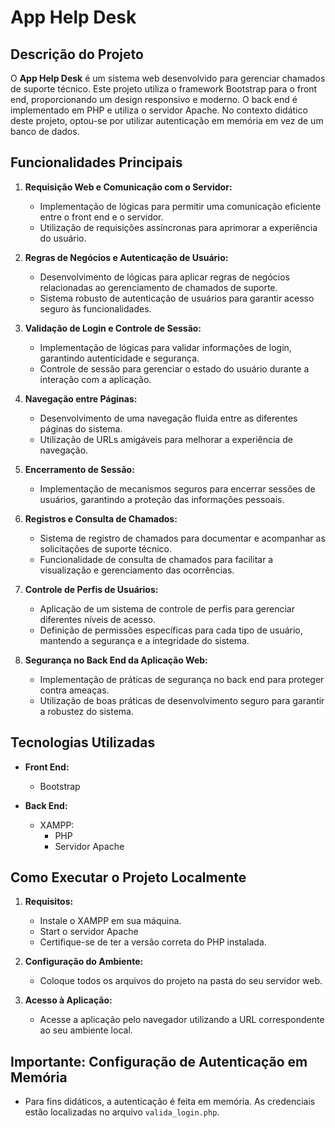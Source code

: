 # App Help Desk

## Descrição do Projeto

O **App Help Desk** é um sistema web desenvolvido para gerenciar chamados de suporte técnico. Este projeto utiliza o framework Bootstrap para o front end, proporcionando um design responsivo e moderno. O back end é implementado em PHP e utiliza o servidor Apache. No contexto didático deste projeto, optou-se por utilizar autenticação em memória em vez de um banco de dados.

## Funcionalidades Principais

1. **Requisição Web e Comunicação com o Servidor:**
   - Implementação de lógicas para permitir uma comunicação eficiente entre o front end e o servidor.
   - Utilização de requisições assíncronas para aprimorar a experiência do usuário.

2. **Regras de Negócios e Autenticação de Usuário:**
   - Desenvolvimento de lógicas para aplicar regras de negócios relacionadas ao gerenciamento de chamados de suporte.
   - Sistema robusto de autenticação de usuários para garantir acesso seguro às funcionalidades.

3. **Validação de Login e Controle de Sessão:**
   - Implementação de lógicas para validar informações de login, garantindo autenticidade e segurança.
   - Controle de sessão para gerenciar o estado do usuário durante a interação com a aplicação.

4. **Navegação entre Páginas:**
   - Desenvolvimento de uma navegação fluida entre as diferentes páginas do sistema.
   - Utilização de URLs amigáveis para melhorar a experiência de navegação.

5. **Encerramento de Sessão:**
   - Implementação de mecanismos seguros para encerrar sessões de usuários, garantindo a proteção das informações pessoais.

6. **Registros e Consulta de Chamados:**
   - Sistema de registro de chamados para documentar e acompanhar as solicitações de suporte técnico.
   - Funcionalidade de consulta de chamados para facilitar a visualização e gerenciamento das ocorrências.

7. **Controle de Perfis de Usuários:**
   - Aplicação de um sistema de controle de perfis para gerenciar diferentes níveis de acesso.
   - Definição de permissões específicas para cada tipo de usuário, mantendo a segurança e a integridade do sistema.

8. **Segurança no Back End da Aplicação Web:**
   - Implementação de práticas de segurança no back end para proteger contra ameaças.
   - Utilização de boas práticas de desenvolvimento seguro para garantir a robustez do sistema.

## Tecnologias Utilizadas

- **Front End:**
  - Bootstrap 

- **Back End:**
  - XAMPP:
    - PHP 
    - Servidor Apache 

## Como Executar o Projeto Localmente

1. **Requisitos:**
   - Instale o XAMPP em sua máquina.
   - Start o servidor Apache
   - Certifique-se de ter a versão correta do PHP instalada.

2. **Configuração do Ambiente:**
   - Coloque todos os arquivos do projeto na pasta do seu servidor web.

3. **Acesso à Aplicação:**
   - Acesse a aplicação pelo navegador utilizando a URL correspondente ao seu ambiente local.

## Importante: Configuração de Autenticação em Memória

- Para fins didáticos, a autenticação é feita em memória. As credenciais estão localizadas no arquivo `valida_login.php`.
